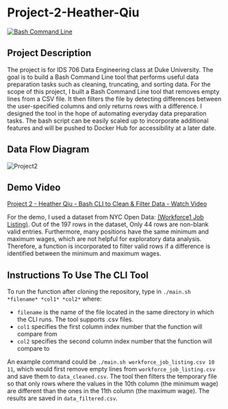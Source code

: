 # Project-2-Heather-Qiu
[![Bash Command Line](https://github.com/nogibjj/hq-individual_project2/actions/workflows/manual.yml/badge.svg)](https://github.com/nogibjj/hq-individual_project2/actions/workflows/manual.yml)


## Project Description

The project is for IDS 706 Data Engineering class at Duke University. The goal is to build a Bash Command Line tool that performs useful data preparation tasks such as cleaning, truncating, and sorting data. For the scope of this project, I built a Bash Command Line tool that removes empty lines from a CSV file. It then filters the file by detecting differences between the user-specified columns and only returns rows with a difference. I designed the tool in the hope of automating everyday data preparation tasks. The bash script can be easily scaled up to incorporate additional features and will be pushed to Docker Hub for accessibility at a later date. 


## Data Flow Diagram
![Project2](https://user-images.githubusercontent.com/105904149/194799122-9e32e1e5-548d-437e-8223-afefd998bf8d.png)


## Demo Video
[Project 2 - Heather Qiu - Bash CLI to Clean & Filter Data - Watch Video](https://youtu.be/HH4Cp4VblSE)

For the demo, I used a dataset from NYC Open Data: [(Workforce1 Job Listing)](https://data.cityofnewyork.us/Business/Workforce1-Job-Listing/ay9k-vznm). Out of the 197 rows in the dataset, Only 44 rows are non-blank valid entries. Furthermore, many positions have the same minimum and maximum wages, which are not helpful for exploratory data analysis. Therefore, a function is incorporated to filter valid rows if a difference is identified between the minimum and maximum wages.


## Instructions To Use The CLI Tool

To run the function after cloning the repository, type in `./main.sh *filename* *col1* *col2*` where: 

- `filename` is the name of the file located in the same directory in which the CLI runs. The tool supports .csv files. 
- `col1` specifies the first column index number that the function will compare from
- `col2` specifies the second column index number that the function will compare to

An example command could be `./main.sh workforce_job_listing.csv 10 11`, which would first remove empty lines from `workforce_job_listing.csv` and save them to `data_cleaned.csv`. The tool then filters the temporary file so that only rows where the values in the 10th column (the minimum wage) are different than the ones in the 11th column (the maximum wage). The results are saved in `data_filtered.csv`.
